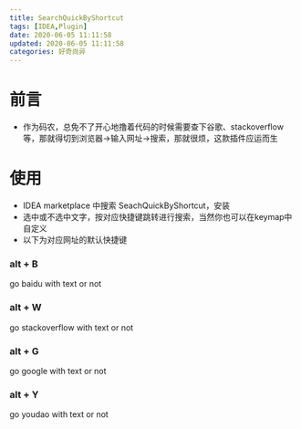 ```yaml
---
title: SearchQuickByShortcut
tags: [IDEA,Plugin]
date: 2020-06-05 11:11:58
updated: 2020-06-05 11:11:58
categories: 好奇尚异
---
```


# 前言
- 作为码农，总免不了开心地撸着代码的时候需要查下谷歌、stackoverflow等，那就得切到浏览器->输入网址->搜索，那就很烦，这款插件应运而生

# 使用
- IDEA marketplace 中搜索 SeachQuickByShortcut，安装
- 选中或不选中文字，按对应快捷键跳转进行搜索，当然你也可以在keymap中自定义
- 以下为对应网址的默认快捷键
### alt + B
go baidu with text or not
### alt + W
go stackoverflow with text or not
### alt + G
go google with text or not
### alt + Y
go youdao with text or not
